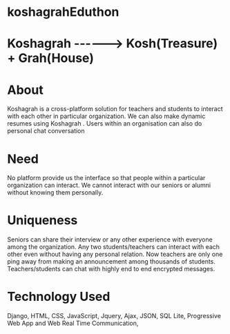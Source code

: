 # koshagrahEduthon

# Koshagrah  ------>  Kosh(Treasure) +  Grah(House)

# About
Koshagrah is a cross-platform solution for teachers and students to interact with each other in particular organization. 
We can also make dynamic resumes using Koshagrah .
Users within an organisation can also do personal chat conversation

# Need
No platform provide us the interface so that  people within a particular organization can interact.
We cannot interact with our seniors or alumni without knowing them personally.

# Uniqueness
Seniors can share their interview or any other experience with everyone among the organization.
Any two students/teachers can interact with each other even without having any personal relation.
Now teachers are only one ping away from making an announcement among thousands of students.
Teachers/students can chat with highly end to end encrypted messages.

# Technology Used
Django,
HTML,
CSS,
JavaScript,
Jquery,
Ajax,
JSON,
SQL Lite,
Progressive Web App and
Web Real Time Communication,



